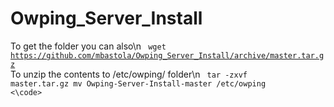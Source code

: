 # Owping_Server_Install

To get the folder you can also\n 
<code>
wget https://github.com/mbastola/Owping_Server_Install/archive/master.tar.gz
</code>
To unzip the contents to /etc/owping/ folder\n
<code>
tar -zxvf master.tar.gz
mv Owping-Server-Install-master /etc/owping
<\code>
